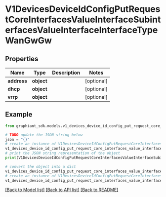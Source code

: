 # V1DevicesDeviceIdConfigPutRequestCoreInterfacesValueInterfaceSubinterfacesValueInterfaceInterfaceTypeWanGwGw


## Properties

Name | Type | Description | Notes
------------ | ------------- | ------------- | -------------
**address** | **object** |  | [optional] 
**dhcp** | **object** |  | [optional] 
**vrrp** | **object** |  | [optional] 

## Example

```python
from graphiant_sdk.models.v1_devices_device_id_config_put_request_core_interfaces_value_interface_subinterfaces_value_interface_interface_type_wan_gw_gw import V1DevicesDeviceIdConfigPutRequestCoreInterfacesValueInterfaceSubinterfacesValueInterfaceInterfaceTypeWanGwGw

# TODO update the JSON string below
json = "{}"
# create an instance of V1DevicesDeviceIdConfigPutRequestCoreInterfacesValueInterfaceSubinterfacesValueInterfaceInterfaceTypeWanGwGw from a JSON string
v1_devices_device_id_config_put_request_core_interfaces_value_interface_subinterfaces_value_interface_interface_type_wan_gw_gw_instance = V1DevicesDeviceIdConfigPutRequestCoreInterfacesValueInterfaceSubinterfacesValueInterfaceInterfaceTypeWanGwGw.from_json(json)
# print the JSON string representation of the object
print(V1DevicesDeviceIdConfigPutRequestCoreInterfacesValueInterfaceSubinterfacesValueInterfaceInterfaceTypeWanGwGw.to_json())

# convert the object into a dict
v1_devices_device_id_config_put_request_core_interfaces_value_interface_subinterfaces_value_interface_interface_type_wan_gw_gw_dict = v1_devices_device_id_config_put_request_core_interfaces_value_interface_subinterfaces_value_interface_interface_type_wan_gw_gw_instance.to_dict()
# create an instance of V1DevicesDeviceIdConfigPutRequestCoreInterfacesValueInterfaceSubinterfacesValueInterfaceInterfaceTypeWanGwGw from a dict
v1_devices_device_id_config_put_request_core_interfaces_value_interface_subinterfaces_value_interface_interface_type_wan_gw_gw_from_dict = V1DevicesDeviceIdConfigPutRequestCoreInterfacesValueInterfaceSubinterfacesValueInterfaceInterfaceTypeWanGwGw.from_dict(v1_devices_device_id_config_put_request_core_interfaces_value_interface_subinterfaces_value_interface_interface_type_wan_gw_gw_dict)
```
[[Back to Model list]](../README.md#documentation-for-models) [[Back to API list]](../README.md#documentation-for-api-endpoints) [[Back to README]](../README.md)


